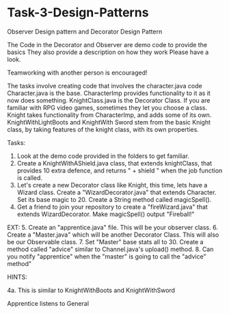 # Task-3-Design-Patterns
Observer Design pattern and Decorator Design Pattern

The Code in the Decorator and Observer are demo code to provide the basics
They also provide a description on how they work
Please have a look.

Teamworking with another person is encouraged!

The tasks involve creating code that involves the character.java code
Character.java is the base. CharacterImp provides functionality to it as it now does something.
KnightClass.java is the Decorator Class. If you are familiar with RPG video games, sometimes they let you choose a class.
Knight takes functionality from CharacterImp, and adds some of its own.
KnightWithLightBoots and KnightWith Sword stem from the basic Knight class, by taking features of the knight class, with its own properties.

Tasks:
1. Look at the demo code provided in the folders to get familiar.
2. Create a KnightWithAShield.java class, that extends knightClass, that provides 10 extra defence, and returns " + shield " when the job function is called.
3. Let's create a new Decorator class like Knight, this time, lets have a Wizard class. Create a "WizardDecorator.java" that extends Character. Set its base magic to 20. Create a String method called magicSpell().
4. Get a friend to join your repository to create a "fireWizard.java" that extends WizardDecorator. Make magicSpell() output "Fireball!"

EXT:
5. Create an "apprentice.java" file. This will be your observer class.
6. Create a "Master.java" which will be another Decorator Class. This will also be our Observable class.
7. Set "Master" base stats all to 30. Create a method called "advice" similar to Channel.java's upload() method.
8. Can you notify "apprentice" when the "master" is going to call the "advice" method"




HINTS: 

4a. This is similar to KnightWithBoots and KnightWithSword




Apprentice listens to General 